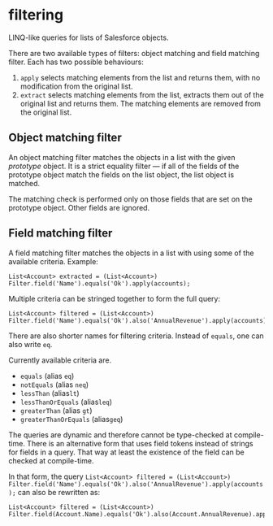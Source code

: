 filtering
=========

LINQ-like queries for lists of Salesforce objects. 

There are two available types of filters: object matching and field matching filter. Each has two possible behaviours: 

1. `apply` selects matching elements from the list and returns them, with no modification from the original list.
2. `extract` selects matching elements from the list, extracts them out of the original list and returns them. The matching elements are removed from the original list.

Object matching filter
----------------------

An object matching filter matches the objects in a list with the given *prototype* object. It is a strict equality filter — if all of the fields of the prototype object match the fields on the list object, the list object is matched.

The matching check is performed only on those fields that are set on the prototype object. Other fields are ignored.

Field matching filter
---------------------

A field matching filter matches the objects in a list with using some of the available criteria. Example:

    List<Account> extracted = (List<Account>) Filter.field('Name').equals('Ok').apply(accounts);

Multiple criteria can be stringed together to form the full query:

    List<Account> filtered = (List<Account>) Filter.field('Name').equals('Ok').also('AnnualRevenue').apply(accounts);

There are also shorter names for filtering criteria. Instead of `equals`, one can also write `eq`.

Currently available criteria are.

* `equals` (alias `eq`)
* `notEquals` (alias `neq`)
* `lessThan` (alias`lt`)
* `lessThanOrEquals` (alias`leq`)
* `greaterThan` (alias `gt`)
* `greaterThanOrEquals` (alias`geq`)

The queries are dynamic and therefore cannot be type-checked at compile-time. There is an alternative form that uses field tokens instead of strings for fields in a query. That way at least the existence of the field can be checked at compile-time. 

In that form, the query `List<Account> filtered = (List<Account>) Filter.field('Name').equals('Ok').also('AnnualRevenue').apply(accounts);` can also be rewritten as:

    List<Account> filtered = (List<Account>) Filter.field(Account.Name).equals('Ok').also(Account.AnnualRevenue).apply(accounts);